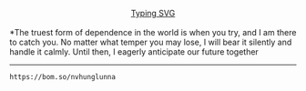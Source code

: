 <div align="center">

[Typing SVG](https://readme-typing-svg.demolab.com/?font=Fira+Code&pause=1000&color=F70000&random=false&width=435&lines=%C4%90%E1%BA%A1i+ka+H%C6%B0nglunna+%C4%91z+nh%E1%BA%A5t+%C4%91%E1%BB%9Di+em)
<img src="https://camo.githubusercontent.com/82291b0fe831bfc6781e07fc5090cbd0a8b912bb8b8d4fec0696c881834f81ac/68747470733a2f2f70726f626f742e6d656469612f394575424971676170492e676966"
width="800"  height="3">

</div>

*The truest form of dependence in the world is when you try, and I am there to catch you. No matter what temper you may lose, I will bear it silently and handle it calmly. Until then, I eagerly anticipate our future together

----------
```golang
https://bom.so/nvhunglunna
```

<div align="center">
<img src="https://camo.githubusercontent.com/82291b0fe831bfc6781e07fc5090cbd0a8b912bb8b8d4fec0696c881834f81ac/68747470733a2f2f70726f626f742e6d656469612f394575424971676170492e676966"
width="800"  height="3">

</div>
